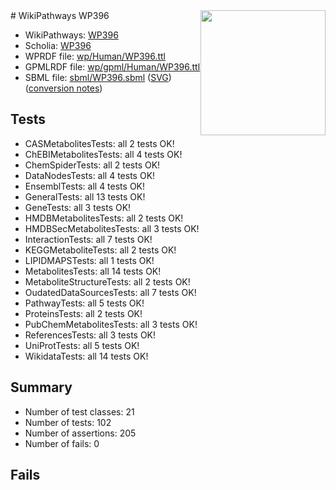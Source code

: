 <img style="float: right; width: 200px" src="../logo.png" />
# WikiPathways WP396

* WikiPathways: [WP396](https://identifiers.org/wikipathways:WP396)
* Scholia: [WP396](https://scholia.toolforge.org/wikipathways/WP396)
* WPRDF file: [wp/Human/WP396.ttl](../wp/Human/WP396.ttl)
* GPMLRDF file: [wp/gpml/Human/WP396.ttl](../wp/gpml/Human/WP396.ttl)
* SBML file: [sbml/WP396.sbml](../sbml/WP396.sbml) ([SVG](../sbml/WP396.svg)) ([conversion notes](../sbml/WP396.txt))

## Tests
* CASMetabolitesTests: all 2 tests OK!
* ChEBIMetabolitesTests: all 4 tests OK!
* ChemSpiderTests: all 2 tests OK!
* DataNodesTests: all 4 tests OK!
* EnsemblTests: all 4 tests OK!
* GeneralTests: all 13 tests OK!
* GeneTests: all 3 tests OK!
* HMDBMetabolitesTests: all 2 tests OK!
* HMDBSecMetabolitesTests: all 3 tests OK!
* InteractionTests: all 7 tests OK!
* KEGGMetaboliteTests: all 2 tests OK!
* LIPIDMAPSTests: all 1 tests OK!
* MetabolitesTests: all 14 tests OK!
* MetaboliteStructureTests: all 2 tests OK!
* OudatedDataSourcesTests: all 7 tests OK!
* PathwayTests: all 5 tests OK!
* ProteinsTests: all 2 tests OK!
* PubChemMetabolitesTests: all 3 tests OK!
* ReferencesTests: all 3 tests OK!
* UniProtTests: all 5 tests OK!
* WikidataTests: all 14 tests OK!


## Summary

* Number of test classes: 21
* Number of tests: 102
* Number of assertions: 205
* Number of fails: 0

## Fails

